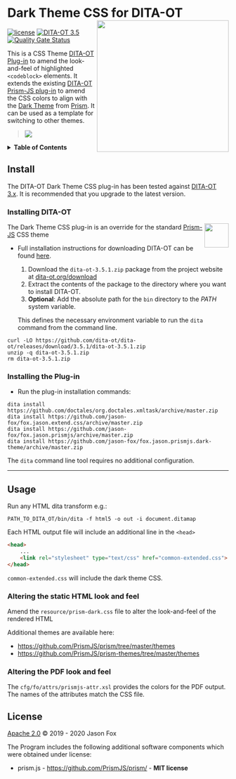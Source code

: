 # Dark Theme CSS for DITA-OT [<img src="https://jason-fox.github.io/fox.jason.prismjs/prismjs.png" align="right" width="300">](https://prismjsdita-ot.rtfd.io/)

[![license](https://img.shields.io/github/license/jason-fox/fox.jason.prismjs.dark-theme.svg)](http://www.apache.org/licenses/LICENSE-2.0)
[![DITA-OT 3.5](https://img.shields.io/badge/DITA--OT-3.5-blue.svg)](http://www.dita-ot.org/3.5)
[![Quality Gate Status](https://sonarcloud.io/api/project_badges/measure?project=fox.jason.prismjs.dark-theme&metric=alert_status)](https://sonarcloud.io/dashboard?id=fox.jason.prismjs.dark-theme)

This is a CSS Theme [DITA-OT Plug-in](https://www.dita-ot.org/plugins) to amend the look-and-feel of highlighted
`<codeblock>` elements. It extends the existing
[DITA-OT Prism-JS plug-in](https://github.com/jason-fox/fox.jason.prismjs) to amend the CSS colors to align with the
[Dark Theme](https://github.com/PrismJS/prism/blob/master/themes/prism-dark.css) from [Prism](https://prismjs.com/). It
can be used as a template for switching to other themes.

> ![](https://jason-fox.github.io/fox.jason.prismjs/highlighted-dark.png)

<details>
<summary><strong>Table of Contents</strong></summary>

-   [Install](#install)
    -   [Installing DITA-OT](#installing-dita-ot)
    -   [Installing the Plug-in](#installing-the-plug-in)
-   [Usage](#usage)
-   [License](#license)

</details>

## Install

The DITA-OT Dark Theme CSS plug-in has been tested against [DITA-OT 3.x](http://www.dita-ot.org/download). It is
recommended that you upgrade to the latest version.

### Installing DITA-OT

<a href="https://www.dita-ot.org"><img src="https://www.dita-ot.org/images/dita-ot-logo.svg" align="right" height="55"></a>

The Dark Theme CSS plug-in is an override for the standard [Prism-JS](https://github.com/jason-fox/fox.jason.prismjs)
CSS theme

-   Full installation instructions for downloading DITA-OT can be found
    [here](https://www.dita-ot.org/3.5.1/topics/installing-client.html).

    1.  Download the `dita-ot-3.5.1.zip` package from the project website at
        [dita-ot.org/download](https://www.dita-ot.org/download)
    2.  Extract the contents of the package to the directory where you want to install DITA-OT.
    3.  **Optional**: Add the absolute path for the `bin` directory to the _PATH_ system variable.

    This defines the necessary environment variable to run the `dita` command from the command line.

```console
curl -LO https://github.com/dita-ot/dita-ot/releases/download/3.5.1/dita-ot-3.5.1.zip
unzip -q dita-ot-3.5.1.zip
rm dita-ot-3.5.1.zip
```

### Installing the Plug-in

-   Run the plug-in installation commands:

```console
dita install https://github.com/doctales/org.doctales.xmltask/archive/master.zip
dita install https://github.com/jason-fox/fox.jason.extend.css/archive/master.zip
dita install https://github.com/jason-fox/fox.jason.prismjs/archive/master.zip
dita install https://github.com/jason-fox/fox.jason.prismjs.dark-theme/archive/master.zip
```

The `dita` command line tool requires no additional configuration.

---

## Usage

Run any HTML dita transform e.g.:

```console
PATH_TO_DITA_OT/bin/dita -f html5 -o out -i document.ditamap
```

Each HTML output file will include an additional line in the `<head>`

```html
<head>
    ...
    <link rel="stylesheet" type="text/css" href="common-extended.css">
</head>
```

`common-extended.css` will include the dark theme CSS.

### Altering the static HTML look and feel

Amend the `resource/prism-dark.css` file to alter the look-and-feel of the rendered HTML

Additional themes are available here:

-   https://github.com/PrismJS/prism/tree/master/themes
-   https://github.com/PrismJS/prism-themes/tree/master/themes

### Altering the PDF look and feel

The `cfg/fo/attrs/prismjs-attr.xsl` provides the colors for the PDF output. The names of the attributes match the CSS
file.

## License

[Apache 2.0](LICENSE) © 2019 - 2020 Jason Fox

The Program includes the following additional software components which were obtained under license:

-   prism.js - https://github.com/PrismJS/prism/ - **MIT license**
